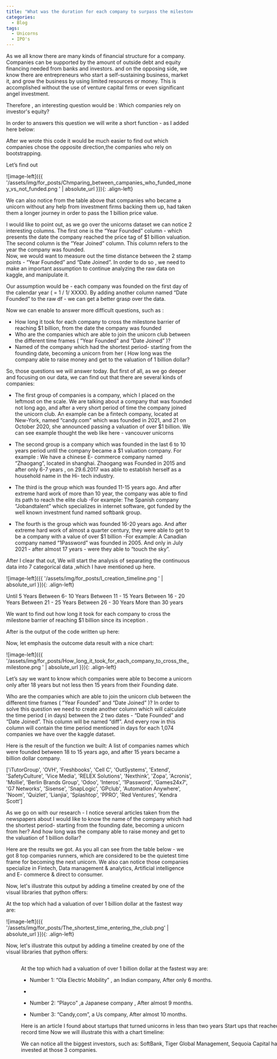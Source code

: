 ```yaml
---
title: "What was the duration for each company to surpass the milestone of reaching one billion dollars?"
categories:
  - Blog
tags:
  - Unicorns
  - IPO's
---
```


As we all know there are many kinds of financial structure for a company. Companies can be supported by the amount of outside debt and equity financing needed from banks and investors. and on the opposing side,  we know there are entrepreneurs who start a self-sustaining business, market it, and grow the business by using limited resources or money. This is accomplished without the use of venture capital firms or even significant angel investment.

Therefore , an interesting question would be : 
Which companies rely on investor's equity?

In order to answers this question we will write a short function - as I added here below:

<script src="https://gist.github.com/AnalyticsForPleasure/6bbbe56c66075ae6fb4ee46c4d4735a9.js"></script>


After we wrote this code it would be much easier to find out which companies chose  the opposite direction,the companies who rely on bootstrapping.

Let’s find out

<script src="https://gist.github.com/AnalyticsForPleasure/0c4d838acd93427ff4d6f6ae0783b4e4.js"></script>



![image-left]({{ '/assets/img/for_posts/Chmparing_between_campanies_who_funded_money_vs_not_funded.png
' | absolute_url }}){: .align-left} 


We can also notice from the table above that companies who became a unicorn without any help from investment firms backing them up,  had taken them a longer journey in order to pass the 1 billion price value.



I would like to point out, as we go over the unicorns dataset we can notice 2 interesting  columns. 
The first one  is the “Year Founded” column - which presents the date the company reached the price tag of $1 billion valuation.
The second column is the “Year Joined” column. This column  refers to the year the company was founded.  
Now, we would want to measure out the time distance between the  2 stamp points - “Year Founded” and “Date Joined”. In order to do so , we need to make an important assumption to continue analyzing the raw data on kaggle,  and manipulate it.
 
Our assumption would be - each company was founded on the first day of the calendar year  ( =  1 / 1/ XXXX). By adding another column named “Date Founded” to the raw df - we can get a better grasp over the data. 

Now we can enable to answer more difficult questions, such as :
* How long it took for each company to cross the milestone barrier of reaching $1 billion, from the date the company was founded
* Who are the companies which are able to join the unicorn club between the different time frames ( “Year Founded” and “Date Joined” )?
* Named of the company which had the shortest period- starting from the founding date,  becoming a unicorn from her
( How long was the company able to raise money and get to the valuation of 1 billion dollar?





So, those questions we will answer today. 
But first of all, as we go deeper and focusing on our data, we can find out that there are several kinds of companies:
  
* The first group of companies is a company, which I placed on the leftmost on the scale. We are talking about a company that was founded  not long ago, and after a very short period of time the company joined the unicorn club. An example can be a fintech company, located at New-York,  named “candy.com”  which was founded in 2021, and  21 on October 2020, she announced passing a valuation of over $1 billion.
We can see example thought the web like here - vancouver unicorns

* The second group is a company which was founded in the last 6 to 10 years period  until the company  became a $1 valuation company.
For example : We have a chinese E- commerce  company named “Zhaogang”, located in shanghai. Zhaogang was  Founded in 2015 and after only 6-7 years , on 29.6.2017  was able to establish herself as a household name in the Hi- tech industry.


* The third is the group which was founded 11-15 years ago. And after extreme hard work of more than 10 year, the company was able to find its path to reach the elite club -For example: The Spanish company “Jobandtalent”  which specializes in internet software, got funded by the well known investment fund named softbank group.   
  
 * The fourth is the group which was founded 16-20 years ago. And after extreme hard work of almost a quarter century, they were able to get to be a company with a value of over $1 billion -For example: A Canadian company named “1Password” was founded in 2005. And only in July 2021 - after almost 17 years - were they able to “touch the sky”.




After I clear that out, We will start the analysis of separating the continuous data into 7 categorical data ,which I have mentioned up here.


![image-left]({{ '/assets/img/for_posts/I_creation_timeline.png
' | absolute_url }}){: .align-left} 



<script src="https://gist.github.com/AnalyticsForPleasure/3420803356e7b3be4fbb7649ff828413.js"></script>



Until 5 Years
Between 6- 10 Years 
Between 11 - 15 Years
Between 16 - 20 Years
Between 21 - 25 Years
Between 26 - 30 Years
More than 30 years


We want to find out how long it took for each company to cross the milestone barrier of reaching $1 billion since its inception .

<script src="https://gist.github.com/AnalyticsForPleasure/ebc8a957a289803caa908fbed3ea3f1a.js"></script>

After is the output of the code written up here:

Now, let emphasis the outcome data result with a nice chart:

![image-left]({{ '/assets/img/for_posts/How_long_it_took_for_each_company_to_cross_the_milestone.png
' | absolute_url }}){: .align-left} 


Let’s say we want to know which companies were able to become a unicorn only after 18 years but not less then 15 years from their Founding date.

Who are the companies which are able to join the unicorn club between the different time frames ( “Year Founded” and “Date Joined” )?
In order to solve this question we need to create another column which will calculate the time period ( in days) between the 2 two dates - “Date Founded” and “Date Joined”. This column will be named “diff”. And every row in this column will contain the time period mentioned in days for each  1,074 companies we have over the kaggle dataset.

<script src="https://gist.github.com/AnalyticsForPleasure/4cfccdded42d86836b00cd114508a488.js"></script>


Here is the result of the function we built: 
A list of companies names which were founded between 18 to 15 years ago, and after 15 years became a billion dollar company.

['iTutorGroup', 'OVH', 'Freshbooks', 'Cell C', 'OutSystems', 'Extend', 'SafetyCulture', 'Vice Media', 'RELEX Solutions', 'Nexthink', 'Zopa', 'Acronis', 'Mollie', 'Berlin Brands Group', 'Odoo', 'Interos', '1Password', 'Games24x7', 'G7 Networks', 'Sisense', 'SnapLogic', 'GPclub', 'Automation Anywhere', 'Noom', 'Quizlet', 'Lianjia', 'Splashtop', 'PPRO', 'Red Ventures', 'Kendra Scott']


As we go on with our research - I notice several articles taken from the newspapers about 
I would like to know the name of the company which had the shortest period- starting from the founding date,  becoming a unicorn from her? And how long was the company able to raise money and get to the valuation of 1 billion dollar?


<script src="https://gist.github.com/AnalyticsForPleasure/b302be80324d81baf8be98b203c152c9.js"></script>

Here are the results we got. As you all  can see from the table below - we got 8 top companies runners,  which are considered to be the quietest time frame for becoming the next unicorn.
We also can notice those companies specialize in Fintech, Data management & analytics, Artificial intelligence and E- commerce  & direct to consumer.




Now, let's illustrate this output by adding a timeline created by one of the visual libraries that python offers: 

At the top which had a valuation of over 1 billion dollar at the fastest way are: 

![image-left]({{ '/assets/img/for_posts/The_shortest_time_entering_the_club.png' | absolute_url }}){: .align-left}

Now, let's illustrate this output by adding a timeline created by one of the visual libraries that python offers: 

<figure style="width: 800px">
<img src="{{ '/assets/img/for_posts/Companies_which_became_unicorn_in_the_shortest_period_of_time_new.png' | absolute_url }}" class="align-center" alt="">







At the top which had a valuation of over 1 billion dollar at the fastest way are:



* Number 1: “Ola Electric Mobility” , an Indian company,  After only  6 months.
* 

* Number 2: “Playco” ,a Japanese company , After almost 9 months.


* Number 3: “Candy,com”, a Us company, After almost 10 months.



Here is an article I found about 
startups that turned unicorns in less than two years
Start ups that reached 1 billion in record time
Now we will illustrate this with a chart timeline:



We can notice all the biggest investors, such as: SoftBank, Tiger Global Management, Sequoia Capital have been invested at those 3 companies. 

